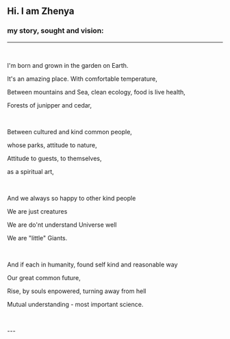 ## Hi. I am Zhenya

### my story, sought and vision:
---
<p><br/></p>

I'm born and grown in the garden on Earth. 

It's an amazing place. With comfortable temperature,

Between mountains and Sea, clean ecology, food is live health,

Forests of junipper and cedar, 

<p><br/></p>

Between cultured and kind common people, 

whose parks, attitude to nature, 

Attitude to guests, to themselves, 

as a spiritual art, 

<p><br/></p>

And we always so happy to other kind people

We are just creatures

We are do'nt understand Universe well

We are "little" Giants.

<p><br/></p>

And if each in humanity, found self kind and reasonable way

Our great common future,

Rise, by souls enpowered, turning away from hell

Mutual understanding - most important science.

<p><br/></p>
---
